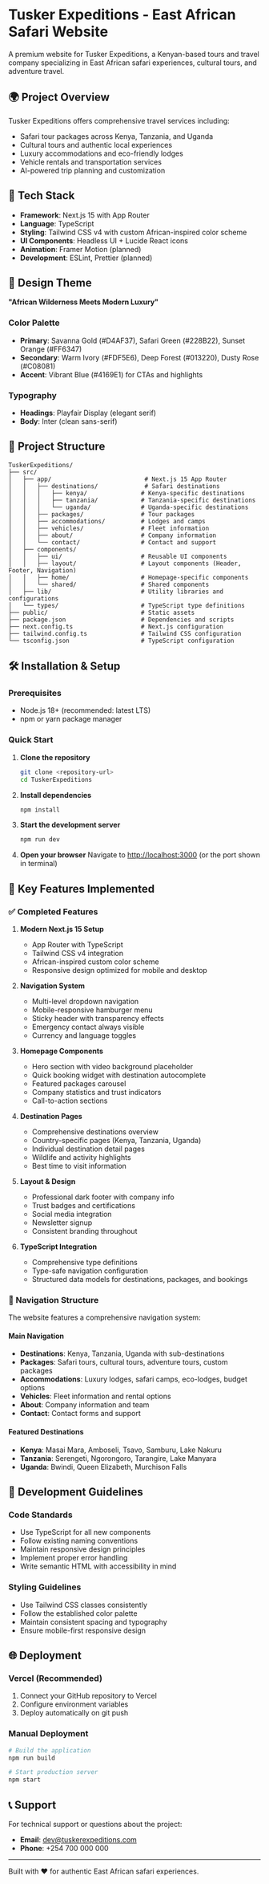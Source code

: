 # Tusker Expeditions - East African Safari Website

A premium website for Tusker Expeditions, a Kenyan-based tours and travel company specializing in East African safari experiences, cultural tours, and adventure travel.

## 🌍 Project Overview

Tusker Expeditions offers comprehensive travel services including:
- Safari tour packages across Kenya, Tanzania, and Uganda
- Cultural tours and authentic local experiences
- Luxury accommodations and eco-friendly lodges
- Vehicle rentals and transportation services
- AI-powered trip planning and customization

## 🚀 Tech Stack

- **Framework**: Next.js 15 with App Router
- **Language**: TypeScript
- **Styling**: Tailwind CSS v4 with custom African-inspired color scheme
- **UI Components**: Headless UI + Lucide React icons
- **Animation**: Framer Motion (planned)
- **Development**: ESLint, Prettier (planned)

## 🎨 Design Theme

**"African Wilderness Meets Modern Luxury"**

### Color Palette
- **Primary**: Savanna Gold (#D4AF37), Safari Green (#228B22), Sunset Orange (#FF6347)
- **Secondary**: Warm Ivory (#FDF5E6), Deep Forest (#013220), Dusty Rose (#C08081)
- **Accent**: Vibrant Blue (#4169E1) for CTAs and highlights

### Typography
- **Headings**: Playfair Display (elegant serif)
- **Body**: Inter (clean sans-serif)

## 📁 Project Structure

```
TuskerExpeditions/
├── src/
│   ├── app/                          # Next.js 15 App Router
│   │   ├── destinations/             # Safari destinations
│   │   │   ├── kenya/               # Kenya-specific destinations
│   │   │   ├── tanzania/            # Tanzania-specific destinations
│   │   │   └── uganda/              # Uganda-specific destinations
│   │   ├── packages/                # Tour packages
│   │   ├── accommodations/          # Lodges and camps
│   │   ├── vehicles/                # Fleet information
│   │   ├── about/                   # Company information
│   │   └── contact/                 # Contact and support
│   ├── components/
│   │   ├── ui/                      # Reusable UI components
│   │   ├── layout/                  # Layout components (Header, Footer, Navigation)
│   │   ├── home/                    # Homepage-specific components
│   │   └── shared/                  # Shared components
│   ├── lib/                         # Utility libraries and configurations
│   └── types/                       # TypeScript type definitions
├── public/                          # Static assets
├── package.json                     # Dependencies and scripts
├── next.config.ts                   # Next.js configuration
├── tailwind.config.ts               # Tailwind CSS configuration
└── tsconfig.json                    # TypeScript configuration
```

## 🛠️ Installation & Setup

### Prerequisites
- Node.js 18+ (recommended: latest LTS)
- npm or yarn package manager

### Quick Start

1. **Clone the repository**
   ```bash
   git clone <repository-url>
   cd TuskerExpeditions
   ```

2. **Install dependencies**
   ```bash
   npm install
   ```

3. **Start the development server**
   ```bash
   npm run dev
   ```

4. **Open your browser**
   Navigate to [http://localhost:3000](http://localhost:3000) (or the port shown in terminal)

## 🌟 Key Features Implemented

### ✅ Completed Features

1. **Modern Next.js 15 Setup**
   - App Router with TypeScript
   - Tailwind CSS v4 integration
   - African-inspired custom color scheme
   - Responsive design optimized for mobile and desktop

2. **Navigation System**
   - Multi-level dropdown navigation
   - Mobile-responsive hamburger menu
   - Sticky header with transparency effects
   - Emergency contact always visible
   - Currency and language toggles

3. **Homepage Components**
   - Hero section with video background placeholder
   - Quick booking widget with destination autocomplete
   - Featured packages carousel
   - Company statistics and trust indicators
   - Call-to-action sections

4. **Destination Pages**
   - Comprehensive destinations overview
   - Country-specific pages (Kenya, Tanzania, Uganda)
   - Individual destination detail pages
   - Wildlife and activity highlights
   - Best time to visit information

5. **Layout & Design**
   - Professional dark footer with company info
   - Trust badges and certifications
   - Social media integration
   - Newsletter signup
   - Consistent branding throughout

6. **TypeScript Integration**
   - Comprehensive type definitions
   - Type-safe navigation configuration
   - Structured data models for destinations, packages, and bookings

### 🎯 Navigation Structure

The website features a comprehensive navigation system:

#### Main Navigation
- **Destinations**: Kenya, Tanzania, Uganda with sub-destinations
- **Packages**: Safari tours, cultural tours, adventure tours, custom packages
- **Accommodations**: Luxury lodges, safari camps, eco-lodges, budget options
- **Vehicles**: Fleet information and rental options
- **About**: Company information and team
- **Contact**: Contact forms and support

#### Featured Destinations
- **Kenya**: Masai Mara, Amboseli, Tsavo, Samburu, Lake Nakuru
- **Tanzania**: Serengeti, Ngorongoro, Tarangire, Lake Manyara
- **Uganda**: Bwindi, Queen Elizabeth, Murchison Falls

## 🔧 Development Guidelines

### Code Standards
- Use TypeScript for all new components
- Follow existing naming conventions
- Maintain responsive design principles
- Implement proper error handling
- Write semantic HTML with accessibility in mind

### Styling Guidelines
- Use Tailwind CSS classes consistently
- Follow the established color palette
- Maintain consistent spacing and typography
- Ensure mobile-first responsive design

## 🌐 Deployment

### Vercel (Recommended)
1. Connect your GitHub repository to Vercel
2. Configure environment variables
3. Deploy automatically on git push

### Manual Deployment
```bash
# Build the application
npm run build

# Start production server
npm start
```

## 📞 Support

For technical support or questions about the project:
- **Email**: dev@tuskerexpeditions.com
- **Phone**: +254 700 000 000

---

Built with ❤️ for authentic East African safari experiences.
